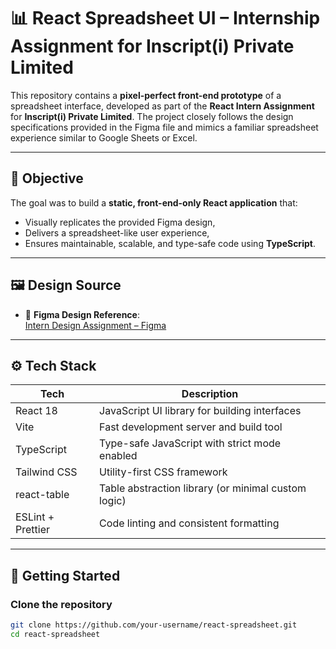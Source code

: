 # 📊 React Spreadsheet UI – Internship Assignment for Inscript(i) Private Limited

This repository contains a **pixel-perfect front-end prototype** of a spreadsheet interface, developed as part of the **React Intern Assignment** for **Inscript(i) Private Limited**. The project closely follows the design specifications provided in the Figma file and mimics a familiar spreadsheet experience similar to Google Sheets or Excel.

---

## 🎯 Objective

The goal was to build a **static, front-end-only React application** that:
- Visually replicates the provided Figma design,
- Delivers a spreadsheet-like user experience,
- Ensures maintainable, scalable, and type-safe code using **TypeScript**.

---

## 🖼️ Design Source

- 📄 **Figma Design Reference**:  
  [Intern Design Assignment – Figma](https://www.figma.com/design/3nywpu5sz45RrCmwe68QZP/Intern-Design-Assigment?node-id=2-2535&t=DJGGMt8I4fiZjoIB-1)

---

## ⚙️ Tech Stack

| Tech             | Description                                       |
|------------------|---------------------------------------------------|
| React 18         | JavaScript UI library for building interfaces     |
| Vite             | Fast development server and build tool            |
| TypeScript       | Type-safe JavaScript with strict mode enabled     |
| Tailwind CSS     | Utility-first CSS framework                       |
| react-table      | Table abstraction library (or minimal custom logic) |
| ESLint + Prettier| Code linting and consistent formatting            |

---

## 🚀 Getting Started

### Clone the repository

```bash
git clone https://github.com/your-username/react-spreadsheet.git
cd react-spreadsheet
